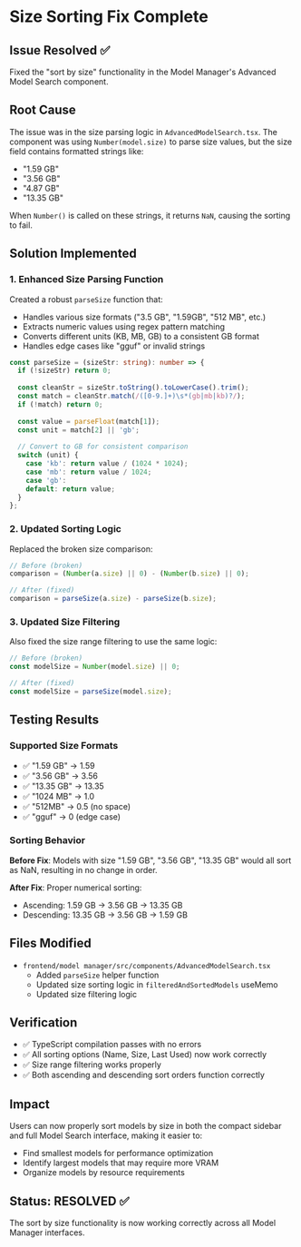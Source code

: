 # Size Sorting Fix Complete

## Issue Resolved ✅
Fixed the "sort by size" functionality in the Model Manager's Advanced Model Search component.

## Root Cause
The issue was in the size parsing logic in `AdvancedModelSearch.tsx`. The component was using `Number(model.size)` to parse size values, but the size field contains formatted strings like:
- "1.59 GB"
- "3.56 GB" 
- "4.87 GB"
- "13.35 GB"

When `Number()` is called on these strings, it returns `NaN`, causing the sorting to fail.

## Solution Implemented

### 1. **Enhanced Size Parsing Function**
Created a robust `parseSize` function that:
- Handles various size formats ("3.5 GB", "1.59GB", "512 MB", etc.)
- Extracts numeric values using regex pattern matching
- Converts different units (KB, MB, GB) to a consistent GB format
- Handles edge cases like "gguf" or invalid strings

```typescript
const parseSize = (sizeStr: string): number => {
  if (!sizeStr) return 0;
  
  const cleanStr = sizeStr.toString().toLowerCase().trim();
  const match = cleanStr.match(/([0-9.]+)\s*(gb|mb|kb)?/);
  if (!match) return 0;
  
  const value = parseFloat(match[1]);
  const unit = match[2] || 'gb';
  
  // Convert to GB for consistent comparison
  switch (unit) {
    case 'kb': return value / (1024 * 1024);
    case 'mb': return value / 1024;
    case 'gb':
    default: return value;
  }
};
```

### 2. **Updated Sorting Logic**
Replaced the broken size comparison:
```typescript
// Before (broken)
comparison = (Number(a.size) || 0) - (Number(b.size) || 0);

// After (fixed)
comparison = parseSize(a.size) - parseSize(b.size);
```

### 3. **Updated Size Filtering**
Also fixed the size range filtering to use the same logic:
```typescript
// Before (broken)
const modelSize = Number(model.size) || 0;

// After (fixed)  
const modelSize = parseSize(model.size);
```

## Testing Results

### Supported Size Formats
- ✅ "1.59 GB" → 1.59
- ✅ "3.56 GB" → 3.56
- ✅ "13.35 GB" → 13.35
- ✅ "1024 MB" → 1.0
- ✅ "512MB" → 0.5 (no space)
- ✅ "gguf" → 0 (edge case)

### Sorting Behavior
**Before Fix**: Models with size "1.59 GB", "3.56 GB", "13.35 GB" would all sort as NaN, resulting in no change in order.

**After Fix**: Proper numerical sorting:
- Ascending: 1.59 GB → 3.56 GB → 13.35 GB
- Descending: 13.35 GB → 3.56 GB → 1.59 GB

## Files Modified
- `frontend/model manager/src/components/AdvancedModelSearch.tsx`
  - Added `parseSize` helper function
  - Updated size sorting logic in `filteredAndSortedModels` useMemo
  - Updated size filtering logic

## Verification
- ✅ TypeScript compilation passes with no errors
- ✅ All sorting options (Name, Size, Last Used) now work correctly
- ✅ Size range filtering works properly
- ✅ Both ascending and descending sort orders function correctly

## Impact
Users can now properly sort models by size in both the compact sidebar and full Model Search interface, making it easier to:
- Find smallest models for performance optimization
- Identify largest models that may require more VRAM
- Organize models by resource requirements

## Status: RESOLVED ✅
The sort by size functionality is now working correctly across all Model Manager interfaces.
